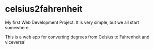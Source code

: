 # celsius2fahrenheit
My first Web Development Project. It is very simple, but we all start somewhere.

This is a web app for converting degrees from Celsius to Fahrenheit and viceversa!

